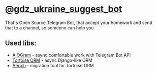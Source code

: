 
# [@gdz_ukraine_suggest_bot](https://t.me/gdz_ukraine_suggest_bot)
That's Open Source Telegram Bot, that accept your homework and send that to a channel, so someone can help you. 

## Used libs:
- [AIOGram](https://github.com/aiogram/aiogram) - async comfortable work with Telegram Bot API
- [Tortoise ORM](https://github.com/tortoise/tortoise-orm/) - async Django-like ORM
- [Aerich](https://github.com/tortoise/aerich) - migration tool for Tortoise ORM
